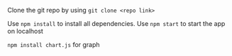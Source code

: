 Clone the git repo by using `git clone <repo link>`

Use `npm install` to install all dependencies.
Use `npm start` to start the app on localhost

`npm install chart.js` for graph